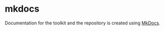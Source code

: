 # mkdocs
Documentation for the toolkit and the repository is created using [MkDocs](https://www.mkdocs.org/). 